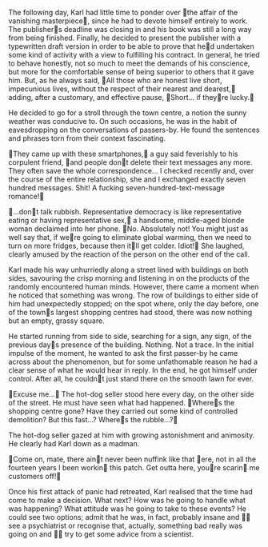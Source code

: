 The following day, Karl had little time to ponder over the affair of the vanishing masterpiece, since he had to devote himself entirely to work. The publishers deadline was closing in and his book was still a long way from being finished. Finally, he decided to present the publisher with a typewritten draft version in order to be able to prove that hed undertaken some kind of activity with a view to fulfilling his contract. In general, he tried to behave honestly, not so much to meet the demands of his conscience, but more for the comfortable sense of being superior to others that it gave him. But, as he always said, All those who are honest live short, impecunious lives, without the respect of their nearest and dearest, adding, after a customary, and effective pause, Short... if theyre lucky.

He decided to go for a stroll through the town centre, a notion the sunny weather was conducive to. On such occasions, he was in the habit of eavesdropping on the conversations of passers-by. He found the sentences and phrases torn from their context fascinating.

They came up with these smartphones, a guy said feverishly to his corpulent friend, and people dont delete their text messages any more. They often save the whole correspondence... I checked recently and, over the course of the entire relationship, she and I exchanged exactly seven hundred messages. Shit! A fucking seven-hundred-text-message romance!

...dont talk rubbish. Representative democracy is like representative eating or having representative sex, a handsome, middle-aged blonde woman declaimed into her phone. No. Absolutely not! You might just as well say that, if were going to eliminate global warming, then we need to turn on more fridges, because then itll get colder. Idiot! She laughed, clearly amused by the reaction of the person on the other end of the call.

Karl made his way unhurriedly along a street lined with buildings on both sides, savouring the crisp morning and listening in on the products of the randomly encountered human minds. However, there came a moment when he noticed that something was wrong. The row of buildings to either side of him had unexpectedly stopped; on the spot where, only the day before, one of the towns largest shopping centres had stood, there was now nothing but an empty, grassy square.

He started running from side to side, searching for a sign, any sign, of the previous days presence of the building. Nothing. Not a trace. In the initial impulse of the moment, he wanted to ask the first passer-by he came across about the phenomenon, but for some unfathomable reason he had a clear sense of what he would hear in reply. In the end, he got himself under control. After all, he couldnt just stand there on the smooth lawn for ever.

Excuse me... The hot-dog seller stood here every day, on the other side of the street. He must have seen what had happened. Wheres the shopping centre gone? Have they carried out some kind of controlled demolition? But this fast...? Wheres the rubble...?

The hot-dog seller gazed at him with growing astonishment and animosity. He clearly had Karl down as a madman.

Come on, mate, there aint never been nuffink like that ere, not in all the fourteen years I been workin this patch. Get outta here, youre scarin me customers off!

Once his first attack of panic had retreated, Karl realised that the time had come to make a decision. What next? How was he going to handle what was happening? What attitude was he going to take to these events? He could see two options; admit that he was, in fact, probably insane and  see a psychiatrist or recognise that, actually, something bad really was going on and  try to get some advice from a scientist. 